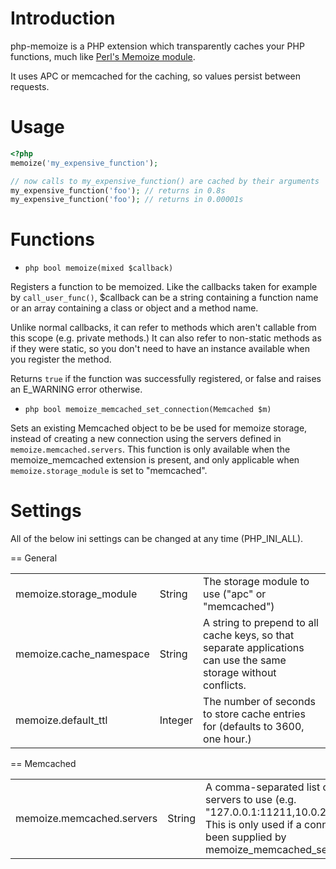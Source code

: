 Introduction
=========
php-memoize is a PHP extension which transparently caches your PHP functions, much like [Perl's Memoize module](http://perldoc.perl.org/Memoize.html).

It uses APC or memcached for the caching, so values persist between requests.

Usage
=====
````php
<?php
memoize('my_expensive_function');

// now calls to my_expensive_function() are cached by their arguments
my_expensive_function('foo'); // returns in 0.8s
my_expensive_function('foo'); // returns in 0.00001s
````

Functions
=========

* ````php bool memoize(mixed $callback) ````

Registers a function to be memoized. Like the callbacks taken for example by ````call_user_func()````, $callback can be a string containing a function name or an array containing a class or object and a method name.

Unlike normal callbacks, it can refer to methods which aren't callable from this scope (e.g. private methods.) It can also refer to non-static methods as if they were static, so you don't need to have an instance available when you register the method.

Returns ````true```` if the function was successfully registered, or false and raises an E_WARNING error otherwise.

* ````php bool memoize_memcached_set_connection(Memcached $m) ````

Sets an existing Memcached object to be be used for memoize storage, instead of creating a new connection using the servers defined in ````memoize.memcached.servers````. This function is only available when the memoize_memcached extension is present, and only applicable when ````memoize.storage_module```` is set to "memcached".

Settings
========

All of the below ini settings can be changed at any time (PHP_INI_ALL).

== General 
<table>
	<tr>
		<td>memoize.storage_module</td>
		<td>String</td>
		<td>The storage module to use ("apc" or "memcached")</td>
	</tr>
	<tr>
		<td>memoize.cache_namespace</td>
		<td>String</td>
		<td>A string to prepend to all cache keys, so that separate applications can use the same storage without conflicts.</td>
	</tr>
	<tr>
		<td>memoize.default_ttl</td>
		<td>Integer</td>
		<td>The number of seconds to store cache entries for (defaults to 3600, one hour.)</td>
	</tr>
</table>

== Memcached

<table>
	<tr>
		<td>memoize.memcached.servers</td>
		<td>String</td>
		<td>A comma-separated list of memcached servers to use (e.g. "127.0.0.1:11211,10.0.2.2:11211"). This is only used if a connection hasn't been supplied by memoize_memcached_set_connection().</td>
	</tr>
</table>
